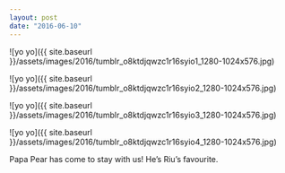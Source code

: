 ```yaml
---
layout: post
date: "2016-06-10"
---
```


![yo yo]({{ site.baseurl }}/assets/images/2016/tumblr_o8ktdjqwzc1r16syio1_1280-1024x576.jpg)

![yo yo]({{ site.baseurl }}/assets/images/2016/tumblr_o8ktdjqwzc1r16syio2_1280-1024x576.jpg)

![yo yo]({{ site.baseurl }}/assets/images/2016/tumblr_o8ktdjqwzc1r16syio3_1280-1024x576.jpg)

![yo yo]({{ site.baseurl }}/assets/images/2016/tumblr_o8ktdjqwzc1r16syio4_1280-1024x576.jpg)

Papa Pear has come to stay with us! He’s Riu’s favourite.
